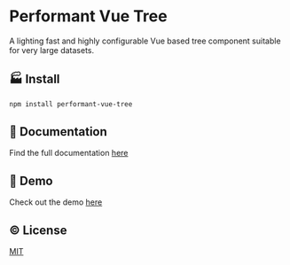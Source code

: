 # Performant Vue Tree
A lighting fast and highly configurable Vue based tree component suitable for very large datasets.

## :factory: Install
```bash
npm install performant-vue-tree
```

## :book: Documentation
Find the full documentation [here](https://elisiondan.github.io/Performant-Vue-Tree/)


## :tophat: Demo
Check out the demo [here](https://codesandbox.io/s/performant-vue-tree-example-wukbl?file=/src/App.vue)

## :copyright: License

[MIT](http://opensource.org/licenses/MIT)
